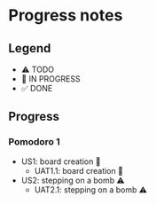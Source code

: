 # Progress notes

## Legend

- ⚠ TODO
- 🚧 IN PROGRESS
- ✅ DONE

## Progress

### Pomodoro 1

- US1: board creation 🚧
  - UAT1.1: board creation 🚧
- US2: stepping on a bomb ⚠
  - UAT2.1: stepping on a bomb ⚠
